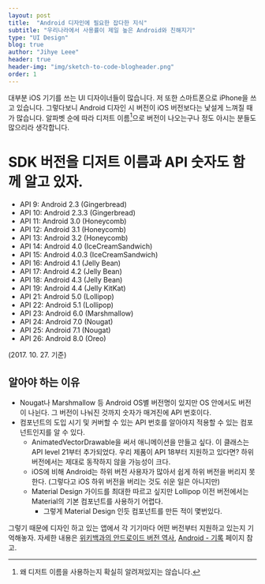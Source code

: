 ```yaml
---
layout: post
title:  "Android 디자인에 필요한 잡다한 지식"
subtitle: "우리나라에서 사용률이 제일 높은 Android와 친해지기"
type: "UI Design"
blog: true
author: "Jihye Leee"
header: true
header-img: "img/sketch-to-code-blogheader.png"
order: 1
---
```


대부분 iOS 기기를 쓰는 UI 디자이너들이 많습니다. 저 또한 스마트폰으로 iPhone을 쓰고 있습니다. 그렇다보니 Android 디자인 시 버전이 iOS 버전보다는 낯설게 느껴질 때가 많습니다. 알파벳 순에 따라 디저트 이름[^1]으로 버전이 나오는구나 정도 아시는 분들도 많으리라 생각합니다.

[^1]: 왜 디저트 이름을 사용하는지 확실히 알려져있지는 않습니다.

# SDK 버전을 디저트 이름과 API 숫자도 함께 알고 있자.

- API 9: Android 2.3 (Gingerbread) 
- API 10: Android 2.3.3 (Gingerbread)
- API 11: Android 3.0 (Honeycomb)
- API 12: Android 3.1 (Honeycomb)
- API 13: Android 3.2 (Honeycomb)
- API 14: Android 4.0 (IceCreamSandwich)
- API 15: Android 4.0.3 (IceCreamSandwich)
- API 16: Android 4.1 (Jelly Bean)
- API 17: Android 4.2 (Jelly Bean)
- API 18: Android 4.3 (Jelly Bean)
- API 19: Android 4.4 (Jelly KitKat)
- API 21: Android 5.0 (Lollipop)
- API 22: Android 5.1 (Lollipop)
- API 23: Android 6.0 (Marshmallow)
- API 24: Android 7.0 (Nougat)
- API 25: Android 7.1 (Nougat)
- API 26: Android 8.0 (Oreo)

(2017. 10. 27. 기준)

## 알아야 하는 이유

- Nougat나 Marshmallow 등 Android OS별 버전명이 있지만 OS 안에서도 버전이 나뉜다. 그 버전이 나눠진 것까지 숫자가 매겨진에 API 번호이다.
- 컴포넌트의 도입 시기 및 커버할 수 있는 API 번호를 알아야지 적용할 수 있는 컴포넌트인지를 알 수 있다.
  - AnimatedVectorDrawable을 써서 애니메이션을 만들고 싶다. 이 클래스는 API level 21부터 추가되었다. 우리 제품이 API 18부터 지원하고 있다면? 하위 버전에서는 제대로 동작하지 않을 가능성이 크다.
  - iOS에 비해 Android는 하위 버전 사용자가 많아서 쉽게 하위 버전을 버리지 못한다. (그렇다고 iOS 하위 버전을 버리는 것도 쉬운 일은 아니지만)
  - Material Design 가이드를 최대한 따르고 싶지만 Lollipop 이전 버전에서는 Material의 기본 컴포넌트를 사용하기 어렵다.
    - 그렇게 Material Design 인듯 컴포넌트를 만든 적이 몇번있다.

그렇기 때문에 디자인 하고 있는 앱에서 각 기기마다 어떤 버전부터 지원하고 있는지 기억해놓자. 자세한 내용은 [위키백과의 안드로이드 버전 역사](https://ko.wikipedia.org/wiki/%EC%95%88%EB%93%9C%EB%A1%9C%EC%9D%B4%EB%93%9C_%EB%B2%84%EC%A0%84_%EC%97%AD%EC%82%AC), [Android - 기록](https://www.android.com/history/) 페이지 참고.